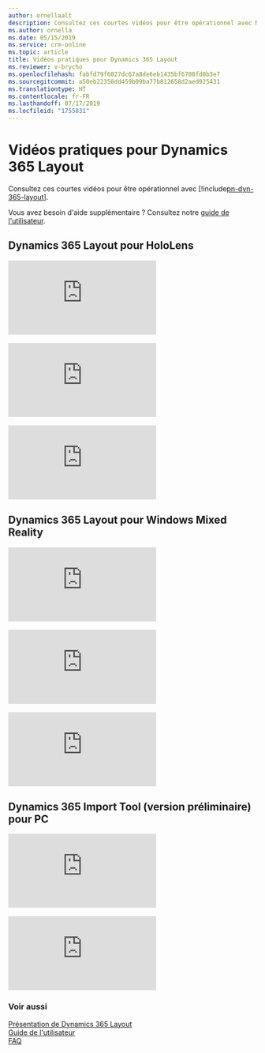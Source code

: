 ```yaml
---
author: ornellaalt
description: Consultez ces courtes vidéos pour être opérationnel avec Microsoft Dynamics 365 Layout
ms.author: ornella
ms.date: 05/15/2019
ms.service: crm-online
ms.topic: article
title: Vidéos pratiques pour Dynamics 365 Layout
ms.reviewer: v-brycho
ms.openlocfilehash: fabfd79f6827dc67a8de6eb1435bf6708fd0b3e7
ms.sourcegitcommit: a50eb22358dd459b09ba77b812658d2aed925431
ms.translationtype: HT
ms.contentlocale: fr-FR
ms.lasthandoff: 07/17/2019
ms.locfileid: "1755831"
---
```

# <a name="how-to-videos-for-dynamics-365-layout"></a>Vidéos pratiques pour Dynamics 365 Layout

Consultez ces courtes vidéos pour être opérationnel avec [!include[pn-dyn-365-layout](../includes/pn-dyn-365-layout.md)].

Vous avez besoin d'aide supplémentaire ? Consultez notre [guide de l'utilisateur](user-guide.md).

## <a name="dynamics-365-layout-for-hololens"></a>Dynamics 365 Layout pour HoloLens

<div class="embeddedvideo"><iframe src="https://www.microsoft.com/en-us/videoplayer/embed/RE2EWQP" frameborder="0" allowfullscreen=""></iframe></div>
</br>
<div class="embeddedvideo"><iframe src="https://www.microsoft.com/en-us/videoplayer/embed/RE2EK2u" frameborder="0" allowfullscreen=""></iframe></div>
</br>
<div class="embeddedvideo"><iframe src="https://www.microsoft.com/en-us/videoplayer/embed/RE2EZt5" frameborder="0" allowfullscreen=""></iframe></div>

## <a name="dynamics-365-layout-for-windows-mixed-reality"></a>Dynamics 365 Layout pour Windows Mixed Reality

<div class="embeddedvideo"><iframe src="https://www.microsoft.com/en-us/videoplayer/embed/RE2EOUG" frameborder="0" allowfullscreen=""></iframe></div>
</br>
<div class="embeddedvideo"><iframe src="https://www.microsoft.com/en-us/videoplayer/embed/RE2EK2x" frameborder="0" allowfullscreen=""></iframe></div>
</br>
<div class="embeddedvideo"><iframe src="https://www.microsoft.com/en-us/videoplayer/embed/RE2EK2w" frameborder="0" allowfullscreen=""></iframe></div>

## <a name="dynamics-365-import-tool-preview-for-pc"></a>Dynamics 365 Import Tool (version préliminaire) pour PC

<div class="embeddedvideo"><iframe src="https://www.microsoft.com/en-us/videoplayer/embed/RWqjaR" frameborder="0" allowfullscreen=""></iframe></div>
</br>
<div class="embeddedvideo"><iframe src="https://www.microsoft.com/en-us/videoplayer/embed/RWqDZa" frameborder="0" allowfullscreen=""></iframe></div>

### <a name="see-also"></a>Voir aussi
[Présentation de Dynamics 365 Layout](index.md)<br/>
[Guide de l'utilisateur](user-guide.md)<br/>
[FAQ](faq.md)<br/>
